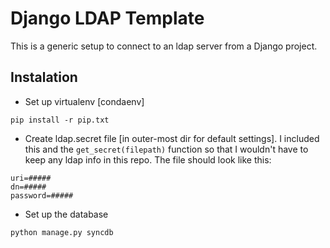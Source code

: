 Django LDAP Template
=====

This is a generic setup to connect to an ldap server from a Django project.

## Instalation
* Set up virtualenv [condaenv]
```
pip install -r pip.txt
``` 
* Create ldap.secret file [in outer-most dir for default settings]. I included this and the `get_secret(filepath)` function so that I wouldn't have to keep any ldap info in this repo. The file should look like this:
```
uri=#####
dn=#####
password=#####
```
* Set up the database
```
python manage.py syncdb
```
